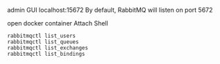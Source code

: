 admin GUI               localhost:15672
By default, RabbitMQ will listen on port 5672


open docker container
Attach Shell

    rabbitmqctl list_users
    rabbitmqctl list_queues
    rabbitmqctl list_exchanges
    rabbitmqctl list_bindings